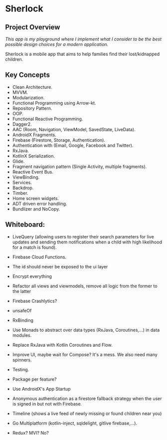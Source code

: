 # Sherlock

## Project Overview

*This app is my playground where I implement what I consider to be the
best possible design choices for a modern application.*

Sherlock is a mobile app that aims to help families find their
lost/kidnapped children.

## Key Concepts

- Clean Architecture.
- MVVM.
- Modularization.
- Functional Programming using Arrow-kt.
- Repository Pattern.
- OOP.
- Functional Reactive Programming.
- Dagger2.
- AAC (Room, Navigation, ViewModel, SavedState, LiveData).
- AndroidX Fragments.
- Firebase (Firestore, Storage, Authentication).
- Authentication with (Email, Google, Facebook and Twitter).
- RxJava.
- KotlinX Serialization.
- Glide.
- Fragment navigation pattern (Single Activity, multiple fragments).
- Reactive Event Bus.
- ViewBinding.
- Services.
- Backdrop.
- Timber.
- Home screen widgets.
- ADT driven error handling.
- Bundlizer and NoCopy.

## Whiteboard:

- LiveQuery (allowing users to register their search parameters for live
  updates and sending them notifications when a child with high
  likelihood for a match is found).
- Firebase Cloud Functions.
- The id should never be exposed to the ui layer
- Encrypt everything
- Refactor all views and viewmodels, remove all logic from the former to the latter
- Firebase Crashlytics?
  
- unsafeOf
- RxBinding
- Use Monads to abstract over data types (RxJava, Coroutines,...) in
  data modules.
- Replace RxJava with Kotlin Coroutines and Flow.
- Improve UI, maybe wait for Compose? It's a mess. We also need many
  spinners.
- Testing.
- Package per feature?
- Use AndroidX's App Startup
- Anonymous authentication as a firestore fallback strategy when the
  user is signed in but not with Firebase.
- Timeline (shows a live feed of newly missing or found children near
  you)
- Go Multiplatform (kotlin-inject, sqldelight, gitlive firebase,...).
- Redux? MVI? No?

